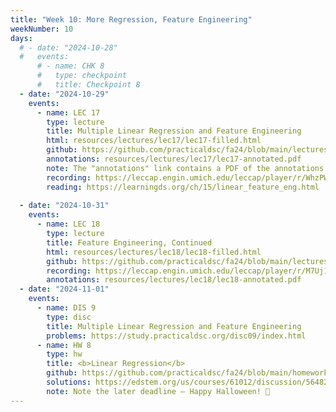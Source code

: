 ```yaml
---
title: "Week 10: More Regression, Feature Engineering"
weekNumber: 10
days:
  # - date: "2024-10-28"
  #   events:
      # - name: CHK 8
      #   type: checkpoint
      #   title: Checkpoint 8
  - date: "2024-10-29"
    events:
      - name: LEC 17
        type: lecture
        title: Multiple Linear Regression and Feature Engineering
        html: resources/lectures/lec17/lec17-filled.html
        github: https://github.com/practicaldsc/fa24/blob/main/lectures/lec17/
        annotations: resources/lectures/lec17/lec17-annotated.pdf
        note: The "annotations" link contains a PDF of the annotations I drew on today's lecture slides. The formatting issues from today's lecture are fixed.
        recording: https://leccap.engin.umich.edu/leccap/player/r/WhzPW8
        reading: https://learningds.org/ch/15/linear_feature_eng.html
        
  - date: "2024-10-31"
    events:
      - name: LEC 18
        type: lecture
        title: Feature Engineering, Continued
        html: resources/lectures/lec18/lec18-filled.html
        github: https://github.com/practicaldsc/fa24/blob/main/lectures/lec18/
        recording: https://leccap.engin.umich.edu/leccap/player/r/M7Uj16
        annotations: resources/lectures/lec18/lec18-annotated.pdf
  - date: "2024-11-01"
    events:
      - name: DIS 9
        type: disc
        title: Multiple Linear Regression and Feature Engineering
        problems: https://study.practicaldsc.org/disc09/index.html
      - name: HW 8
        type: hw
        title: <b>Linear Regression</b>
        github: https://github.com/practicaldsc/fa24/blob/main/homeworks/hw08/hw08.ipynb
        solutions: https://edstem.org/us/courses/61012/discussion/5648287
        note: Note the later deadline – Happy Halloween! 🎃
---
```

